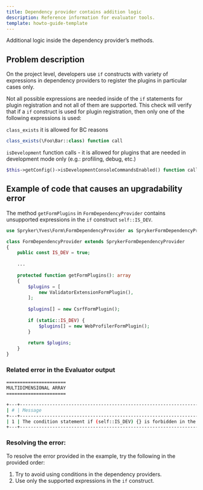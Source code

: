 ```yaml
---
title: Dependency provider contains addition logic
description: Reference information for evaluator tools.
template: howto-guide-template
---
```


Additional logic inside the dependency provider’s methods.

## Problem description

On the project level, developers use `if` constructs with variety of expressions in dependency providers to register the plugins in particular cases only.

Not all possible expressions are needed inside of the `if` statements for plugin registration and not all of them are supported. This check will verify that if a `if` construct is used for plugin registration, then only one of the following expressions is used:

`class_exists` it is allowed for BC reasons

```php
class_exists(\Foo\Bar::class) function call
```

`isDevelopment` function calls - it is allowed for plugins that are needed in development mode only (e.g.: profiling, debug, etc.)
    
```php
$this->getConfig()->isDevelopmentConsoleCommandsEnabled() function calls 
```

## Example of code that causes an upgradability error

The method `getFormPlugins` in `FormDependencyProvider` contains unsupported expressions in the `if` construct `self::IS_DEV`.

```php
use Spryker\Yves\Form\FormDependencyProvider as SprykerFormDependencyProvider;

class FormDependencyProvider extends SprykerFormDependencyProvider
{
    public const IS_DEV = true;
    
    ...
    
    protected function getFormPlugins(): array
    {
        $plugins = [
            new ValidatorExtensionFormPlugin(),
        ];
        
        $plugins[] = new CsrfFormPlugin();
        
        if (static::IS_DEV) {
            $plugins[] = new WebProfilerFormPlugin();
        }
        
        return $plugins;
    }
}
```

### Related error in the Evaluator output

```bash
======================
MULTIDIMENSIONAL ARRAY
======================

+---+------------------------------------------------------------------------------------------------------+--------------------------------------------------------------------------+
| # | Message                                                                                              | Target                                                                   |
+---+------------------------------------------------------------------------------------------------------+--------------------------------------------------------------------------+
| 1 | The condition statement if (self::IS_DEV) {} is forbidden in the DependencyProvider                  | /spryker/b2c-demo-shop/src/Pyz/Yves/Form/FormDependencyProvider.php      |
+---+------------------------------------------------------------------------------------------------------+--------------------------------------------------------------------------+

```

### Resolving the error:

To resolve the error provided in the example, try the following in the provided order:
1. Try to avoid using conditions in the dependency providers.
2. Use only the supported expressions in the `if` construct.
